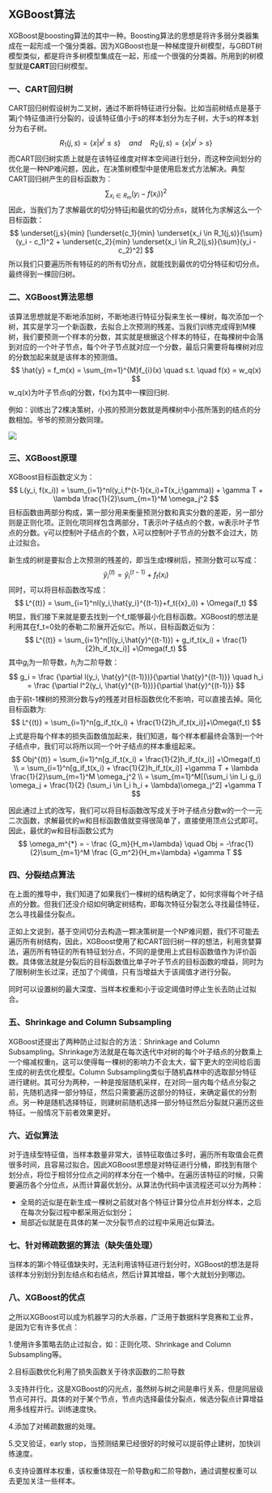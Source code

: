 ## XGBoost算法

XGBoost是boosting算法的其中一种。Boosting算法的思想是将许多弱分类器集成在一起形成一个强分类器。因为XGBoost也是一种梯度提升树模型，与GBDT树模型类似，都是将许多树模型集成在一起，形成一个很强的分类器。所用到的树模型就是**CART**回归树模型。

### 一、CART回归树

CART回归树假设树为二叉树，通过不断将特征进行分裂。比如当前树结点是基于第j个特征值进行分裂的，设该特征值小于s的样本划分为左子树，大于s的样本划分为右子树。
$$
R_1(j,s) = \{x|x^{j} \leq s\} \quad and \quad R_2(j,s) = \{x|x^{j} > s\}
$$
而CART回归树实质上就是在该特征维度对样本空间进行划分，而这种空间划分的优化是一种NP难问题，因此，在决策树模型中是使用启发式方法解决。典型CART回归树产生的目标函数为：
$$
\sum_{x_i \in R_m} (y_i - f(x_i))^2
$$
因此，当我们为了求解最优的切分特征j和最优的切分点s，就转化为求解这么一个目标函数：
$$
\underset{j,s}{min}	[\underset{c_1}{min} \underset{x_i \in R_1(j,s)}{\sum}(y_i - c_1)^2	+ \underset{c_2}{min} \underset{x_i \in R_2(j,s)}{\sum}(y_i - c_2)^2]
$$
所以我们只要遍历所有特征的的所有切分点，就能找到最优的切分特征和切分点。最终得到一棵回归树。

### 二、XGBoost算法思想

该算法思想就是不断地添加树，不断地进行特征分裂来生长一棵树，每次添加一个树，其实是学习一个新函数，去拟合上次预测的残差。当我们训练完成得到M棵树，我们要预测一个样本的分数，其实就是根据这个样本的特征，在每棵树中会落到对应的一个叶子节点，每个叶子节点就对应一个分数，最后只需要将每棵树对应的分数加起来就是该样本的预测值。
$$
\hat{y} =  f_m(x) = \sum_{m=1}^{M}f_{i}(x) \quad s.t. \quad f(x) = w_q(x)
$$
w_q(x)为叶子节点q的分数，f(x)为其中一棵回归树.

例如：训练出了2棵决策树，小孩的预测分数就是两棵树中小孩所落到的结点的分数相加。爷爷的预测分数同理。

![](xgboost.png)

### 三、XGBoost原理

XGBoost目标函数定义为：
$$
L(y_i, f(x_i)) = \sum_{i=1}^nl(y_i,f^{t-1}(x_i)+T(x_i;\gamma)) + \gamma T + \lambda \frac{1}{2}\sum_{m=1}^M \omega_j^2
$$
目标函数由两部分构成，第一部分用来衡量预测分数和真实分数的差距，另一部分则是正则化项。正则化项同样包含两部分，T表示叶子结点的个数，w表示叶子节点的分数。γ可以控制叶子结点的个数，λ可以控制叶子节点的分数不会过大，防止过拟合。

新生成的树是要拟合上次预测的残差的，即当生成t棵树后，预测分数可以写成：
$$
\hat{y}_i^{(t)} = \hat{y}_i^{(t-1)} + f_t(x_i)
$$
同时，可以将目标函数改写成：
$$
L^{(t)} = \sum_{i=1}^nl(y_i,\hat{y_i}^{(t-1)}+f_t({x}_i)) + \Omega(f_t)
$$
明显，我们接下来就是要去找到一个f_t能够最小化目标函数。XGBoost的想法是利用其在f_t=0处的泰勒二阶展开近似它。所以，目标函数近似为：
$$
L^{(t)} = \sum_{i=1}^n[l(y_i,\hat{y}^{(t-1)}) + g_if_t(x_i) + \frac{1}{2}h_if_t(x_i)] +\Omega(f_t)
$$
其中$g_i$为一阶导数，$h_i$为二阶导数：
$$
g_i = \frac {\partial l(y_i, \hat{y}^{(t-1)})}{\partial \hat{y}^{(t-1)}} \quad h_i = \frac {\partial l^2(y_i, \hat{y}^{(t-1)})}{\partial \hat{y}^{(t-1)}}
$$
由于前t-1棵树的预测分数与y的残差对目标函数优化不影响，可以直接去掉。简化目标函数为:
$$
L^{(t)} = \sum_{i=1}^n[g_if_t(x_i) + \frac{1}{2}h_if_t(x_i)]+\Omega(f_t)
$$
上式是将每个样本的损失函数值加起来，我们知道，每个样本都最终会落到一个叶子结点中，我们可以将所以同一个叶子结点的样本重组起来。
$$
Obj^{(t)} = \sum_{i=1}^n[g_if_t(x_i) + \frac{1}{2}h_if_t(x_i)] +\Omega(f_t) \\
 = \sum_{i=1}^n[g_if_t(x_i) + \frac{1}{2}h_if_t(x_i)] +\gamma T + \lambda \frac{1}{2}\sum_{m=1}^M \omega_j^2 \\ 
 = \sum_{m=1}^M[(\sum_i \in I_i g_i) \omega_j + \frac{1}{2} (\sum_i \in I_i h_i + \lambda)\omega_j^2] +\gamma T
$$


因此通过上式的改写，我们可以将目标函数改写成关于叶子结点分数w的一个一元二次函数，求解最优的w和目标函数值就变得很简单了，直接使用顶点公式即可。因此，最优的w和目标函数公式为
$$
\omega_m^{*} =  - \frac {G_m}{H_m+\lambda} \quad Obj = -\frac{1}{2}\sum_{m=1}^M \frac {G_m^2}{H_m+\lambda} +\gamma T 
$$

### 四、分裂结点算法

在上面的推导中，我们知道了如果我们一棵树的结构确定了，如何求得每个叶子结点的分数。但我们还没介绍如何确定树结构，即每次特征分裂怎么寻找最佳特征，怎么寻找最佳分裂点。

正如上文说到，基于空间切分去构造一颗决策树是一个NP难问题，我们不可能去遍历所有树结构，因此，XGBoost使用了和CART回归树一样的想法，利用贪婪算法，遍历所有特征的所有特征划分点，不同的是使用上式目标函数值作为评价函数。具体做法就是分裂后的目标函数值比单子叶子节点的目标函数的增益，同时为了限制树生长过深，还加了个阈值，只有当增益大于该阈值才进行分裂。

同时可以设置树的最大深度、当样本权重和小于设定阈值时停止生长去防止过拟合。

### 五、Shrinkage and Column Subsampling

XGBoost还提出了两种防止过拟合的方法：Shrinkage and Column Subsampling。Shrinkage方法就是在每次迭代中对树的每个叶子结点的分数乘上一个缩减权重η，这可以使得每一棵树的影响力不会太大，留下更大的空间给后面生成的树去优化模型。Column Subsampling类似于随机森林中的选取部分特征进行建树。其可分为两种，一种是按层随机采样，在对同一层内每个结点分裂之前，先随机选择一部分特征，然后只需要遍历这部分的特征，来确定最优的分割点。另一种是随机选择特征，则建树前随机选择一部分特征然后分裂就只遍历这些特征。一般情况下前者效果更好。

### 六、近似算法

对于连续型特征值，当样本数量非常大，该特征取值过多时，遍历所有取值会花费很多时间，且容易过拟合。因此XGBoost思想是对特征进行分桶，即找到有限个划分点，将位于相邻分位点之间的样本分在一个桶中。在遍历该特征的时候，只需要遍历各个分位点，从而计算最优划分。从算法伪代码中该流程还可以分为两种：

- 全局的近似是在新生成一棵树之前就对各个特征计算分位点并划分样本，之后在每次分裂过程中都采用近似划分；
- 局部近似就是在具体的某一次分裂节点的过程中采用近似算法。

### 七、针对稀疏数据的算法（缺失值处理）

当样本的第i个特征值缺失时，无法利用该特征进行划分时，XGBoost的想法是将该样本分别划分到左结点和右结点，然后计算其增益，哪个大就划分到哪边。

### 八、XGBoost的优点

之所以XGBoost可以成为机器学习的大杀器，广泛用于数据科学竞赛和工业界，是因为它有许多优点：

1.使用许多策略去防止过拟合，如：正则化项、Shrinkage and Column Subsampling等。

2.目标函数优化利用了损失函数关于待求函数的二阶导数

3.支持并行化，这是XGBoost的闪光点，虽然树与树之间是串行关系，但是同层级节点可并行。具体的对于某个节点，节点内选择最佳分裂点，候选分裂点计算增益用多线程并行。训练速度快。

4.添加了对稀疏数据的处理。

5.交叉验证，early stop，当预测结果已经很好的时候可以提前停止建树，加快训练速度。

6.支持设置样本权重，该权重体现在一阶导数g和二阶导数h，通过调整权重可以去更加关注一些样本。